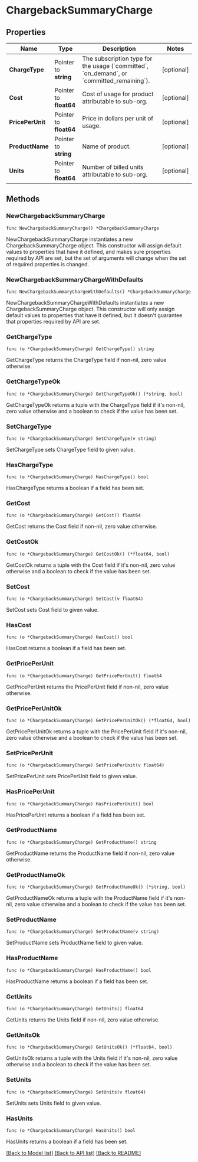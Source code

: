 # ChargebackSummaryCharge

## Properties

Name | Type | Description | Notes
---- | ---- | ----------- | ------
**ChargeType** | Pointer to **string** | The subscription type for the usage (&#x60;committed&#x60;, &#x60;on_demand&#x60;, or &#x60;committed_remaining&#x60;). | [optional] 
**Cost** | Pointer to **float64** | Cost of usage for product attributable to sub-org. | [optional] 
**PricePerUnit** | Pointer to **float64** | Price in dollars per unit of usage. | [optional] 
**ProductName** | Pointer to **string** | Name of product. | [optional] 
**Units** | Pointer to **float64** | Number of billed units attributable to sub-org. | [optional] 

## Methods

### NewChargebackSummaryCharge

`func NewChargebackSummaryCharge() *ChargebackSummaryCharge`

NewChargebackSummaryCharge instantiates a new ChargebackSummaryCharge object.
This constructor will assign default values to properties that have it defined,
and makes sure properties required by API are set, but the set of arguments
will change when the set of required properties is changed.

### NewChargebackSummaryChargeWithDefaults

`func NewChargebackSummaryChargeWithDefaults() *ChargebackSummaryCharge`

NewChargebackSummaryChargeWithDefaults instantiates a new ChargebackSummaryCharge object.
This constructor will only assign default values to properties that have it defined,
but it doesn't guarantee that properties required by API are set.

### GetChargeType

`func (o *ChargebackSummaryCharge) GetChargeType() string`

GetChargeType returns the ChargeType field if non-nil, zero value otherwise.

### GetChargeTypeOk

`func (o *ChargebackSummaryCharge) GetChargeTypeOk() (*string, bool)`

GetChargeTypeOk returns a tuple with the ChargeType field if it's non-nil, zero value otherwise
and a boolean to check if the value has been set.

### SetChargeType

`func (o *ChargebackSummaryCharge) SetChargeType(v string)`

SetChargeType sets ChargeType field to given value.

### HasChargeType

`func (o *ChargebackSummaryCharge) HasChargeType() bool`

HasChargeType returns a boolean if a field has been set.

### GetCost

`func (o *ChargebackSummaryCharge) GetCost() float64`

GetCost returns the Cost field if non-nil, zero value otherwise.

### GetCostOk

`func (o *ChargebackSummaryCharge) GetCostOk() (*float64, bool)`

GetCostOk returns a tuple with the Cost field if it's non-nil, zero value otherwise
and a boolean to check if the value has been set.

### SetCost

`func (o *ChargebackSummaryCharge) SetCost(v float64)`

SetCost sets Cost field to given value.

### HasCost

`func (o *ChargebackSummaryCharge) HasCost() bool`

HasCost returns a boolean if a field has been set.

### GetPricePerUnit

`func (o *ChargebackSummaryCharge) GetPricePerUnit() float64`

GetPricePerUnit returns the PricePerUnit field if non-nil, zero value otherwise.

### GetPricePerUnitOk

`func (o *ChargebackSummaryCharge) GetPricePerUnitOk() (*float64, bool)`

GetPricePerUnitOk returns a tuple with the PricePerUnit field if it's non-nil, zero value otherwise
and a boolean to check if the value has been set.

### SetPricePerUnit

`func (o *ChargebackSummaryCharge) SetPricePerUnit(v float64)`

SetPricePerUnit sets PricePerUnit field to given value.

### HasPricePerUnit

`func (o *ChargebackSummaryCharge) HasPricePerUnit() bool`

HasPricePerUnit returns a boolean if a field has been set.

### GetProductName

`func (o *ChargebackSummaryCharge) GetProductName() string`

GetProductName returns the ProductName field if non-nil, zero value otherwise.

### GetProductNameOk

`func (o *ChargebackSummaryCharge) GetProductNameOk() (*string, bool)`

GetProductNameOk returns a tuple with the ProductName field if it's non-nil, zero value otherwise
and a boolean to check if the value has been set.

### SetProductName

`func (o *ChargebackSummaryCharge) SetProductName(v string)`

SetProductName sets ProductName field to given value.

### HasProductName

`func (o *ChargebackSummaryCharge) HasProductName() bool`

HasProductName returns a boolean if a field has been set.

### GetUnits

`func (o *ChargebackSummaryCharge) GetUnits() float64`

GetUnits returns the Units field if non-nil, zero value otherwise.

### GetUnitsOk

`func (o *ChargebackSummaryCharge) GetUnitsOk() (*float64, bool)`

GetUnitsOk returns a tuple with the Units field if it's non-nil, zero value otherwise
and a boolean to check if the value has been set.

### SetUnits

`func (o *ChargebackSummaryCharge) SetUnits(v float64)`

SetUnits sets Units field to given value.

### HasUnits

`func (o *ChargebackSummaryCharge) HasUnits() bool`

HasUnits returns a boolean if a field has been set.


[[Back to Model list]](../README.md#documentation-for-models) [[Back to API list]](../README.md#documentation-for-api-endpoints) [[Back to README]](../README.md)



